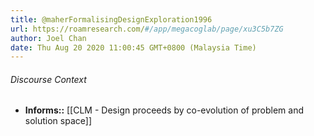 ```yaml
---
title: @maherFormalisingDesignExploration1996
url: https://roamresearch.com/#/app/megacoglab/page/xu3C5b7ZG
author: Joel Chan
date: Thu Aug 20 2020 11:00:45 GMT+0800 (Malaysia Time)
---
```




###### Discourse Context

- **Informs::** [[CLM - Design proceeds by co-evolution of problem and solution space]]
